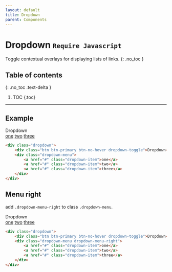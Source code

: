 ```yaml
---
layout: default
title: Dropdown
parent: Components
---
```


# Dropdown <small class="text-sm">`Require Javascript`</small>

Toggle contextual overlays for displaying lists of links.
{: .no_toc }

## Table of contents
{: .no_toc .text-delta }

1. TOC
{:toc}

---

## Example

<div class="code-example" markdown="1">
<div class="dropdown mb-32">
    <div class="btn btn-primary btn-no-hover dropdown-toggle">Dropdown</div>
    <div class="dropdown-menu">
        <a href="#" class="dropdown-item text-black">one</a>
        <a href="#" class="dropdown-item text-black">two</a>
        <a href="#" class="dropdown-item text-black">three</a>
    </div>
</div>
</div>

```html
<div class="dropdown">
    <div class="btn btn-primary btn-no-hover dropdown-toggle">Dropdown</div>
    <div class="dropdown-menu">
        <a href="#" class="dropdown-item">one</a>
        <a href="#" class="dropdown-item">two</a>
        <a href="#" class="dropdown-item">three</a>
    </div>
</div>
```

## Menu right
add `.dropdown-menu-right` to class `.dropdown-menu`.


<div class="code-example" markdown="1">
<div class="dropdown mb-32 ml-10">
    <div class="btn btn-primary btn-no-hover dropdown-toggle">Dropdown</div>
    <div class="dropdown-menu dropdown-menu-right">
        <a href="#" class="dropdown-item text-black">one</a>
        <a href="#" class="dropdown-item text-black">two</a>
        <a href="#" class="dropdown-item text-black">three</a>
    </div>
</div>
</div>

```html
<div class="dropdown">
    <div class="btn btn-primary btn-no-hover dropdown-toggle">Dropdown</div>
    <div class="dropdown-menu dropdown-menu-right">
        <a href="#" class="dropdown-item">one</a>
        <a href="#" class="dropdown-item">two</a>
        <a href="#" class="dropdown-item">three</a>
    </div>
</div>
```